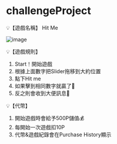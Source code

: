 # challengeProject


💡【遊戲名稱】 Hit Me

![image](https://github.com/chelsealin88/challengeProject/blob/master/ezgif.com-gif-maker.gif?raw=true)

💡【遊戲規則】

1. Start！開始遊戲
2. 根據上面數字把Slider拖移到大約位置
3. 點下Hit me
4. 如果擊到相同數字就贏了🥳
5. 反之則會收到大便訊息💩

💡【代幣】

1. 開始遊戲時會給予500P儲值💰
2. 每開始一次遊戲扣10P
3. 代幣&遊戲紀錄會在Purchase History顯示

